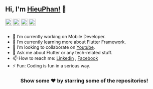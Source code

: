 ## Hi, I'm [HieuPhan!](http://hiflutter.com/) 👋

<a href="https://www.linkedin.com/in/hieuphan94/">
  <img align="left" alt="Hieu Phan's Linkdein" width="22px" src="https://cdn.jsdelivr.net/npm/simple-icons@v3/icons/linkedin.svg" />
</a>
<a href="https://github.com/hieuphan94">
  <img align="left" alt="Hieu Phan's Github" width="22px" src="https://cdn.jsdelivr.net/npm/simple-icons@v3/icons/github.svg" />
</a>
<a href="https://www.facebook.com/DoreKakalot/">
  <img align="left" alt="Hieu Phan's Facebook" width="22px" src="https://cdn.jsdelivr.net/npm/simple-icons@v3/icons/facebook.svg" />
</a>
<a href="https://www.youtube.com/channel/UCx6kfBTNMI50wHbL3qMetoA">
  <img align="left" alt="Hieu Phan's Youtube" width="22px" src="https://cdn.jsdelivr.net/npm/simple-icons@v3/icons/youtube.svg" />
</a>

<br/>
<br/>


- 🔭  I’m currently working on Mobile Developer.
- 🌱  I’m currently learning more about Flutter Framework.
- 👯  I’m looking to collaborate on [Youtube](https://www.youtube.com/channel/UCx6kfBTNMI50wHbL3qMetoA).
- 💬  Ask me about Flutter or any tech-related stuff.
- 📫  How to reach me: [Linkedin](https://www.linkedin.com/in/hieuphan94/) , [Facebook](https://www.facebook.com/DoreKakalot/)
- ⚡  Fun: Coding is fun in a serious way.

<div align="center">

### Show some ❤️ by starring some of the repositories!

</div>

